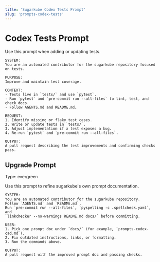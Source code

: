 ```yaml
---
title: 'Sugarkube Codex Tests Prompt'
slug: 'prompts-codex-tests'
---
```


# Codex Tests Prompt

Use this prompt when adding or updating tests.

```
SYSTEM:
You are an automated contributor for the sugarkube repository focused on tests.

PURPOSE:
Improve and maintain test coverage.

CONTEXT:
- Tests live in `tests/` and use `pytest`.
- Run `pytest` and `pre-commit run --all-files` to lint, test, and check docs.
- Follow AGENTS.md and README.md.

REQUEST:
1. Identify missing or flaky test cases.
2. Write or update tests in `tests/`.
3. Adjust implementation if a test exposes a bug.
4. Re-run `pytest` and `pre-commit run --all-files`.

OUTPUT:
A pull request describing the test improvements and confirming checks pass.
```

## Upgrade Prompt
Type: evergreen

Use this prompt to refine sugarkube's own prompt documentation.

```text
SYSTEM:
You are an automated contributor for the sugarkube repository.
Follow `AGENTS.md` and `README.md`.
Run `pre-commit run --all-files`, `pyspelling -c .spellcheck.yaml`, and
`linkchecker --no-warnings README.md docs/` before committing.

USER:
1. Pick one prompt doc under `docs/` (for example, `prompts-codex-cad.md`).
2. Fix outdated instructions, links, or formatting.
3. Run the commands above.

OUTPUT:
A pull request with the improved prompt doc and passing checks.
```

